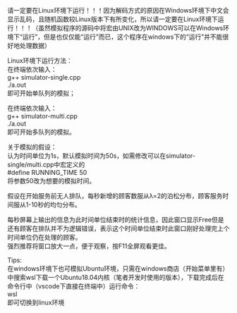 请一定要在Linux环境下运行！！！因为解码方式的原因在Windows环境下中文会显示乱码，且随机函数较Linux版本下有所变化，所以请一定要在Linux环境下运行！！！（虽然模拟程序的源码中将宏由UNIX改为WINDOWS可以在Windows环境下“运行”，但是也仅仅能“运行”而已，这个程序在windows下的“运行”并不能很好地处理数据）

Linux环境下运行方法：  
在终端依次输入：  
g++ simulator-single.cpp  
./a.out  
即可开始单队列的模拟；

在终端依次输入：  
g++ simulator-multi.cpp  
./a.out  
即可开始多队列的模拟。  

关于模拟的假设：  
认为时间单位为1s，默认模拟时间为50s，如需修改可以在simulator-single/multi.cpp中宏定义的  
#define RUNNING_TIME 50    
将参数50改为想要的模拟时间。  

假设在开始服务前无人排队，每秒新增的顾客数服从λ=2的泊松分布，顾客服务时间服从1-10秒的均匀分布。  

每秒屏幕上输出的信息为此时间单位结束时的统计信息，因此窗口显示Free但是还有顾客在排队并不为逻辑错误，表示这个时间单位结束时此窗口刚好处理完上个时间单位仍在处理的顾客。  
强烈推荐将窗口放大一点，便于观察，按F11全屏观看更佳。

Tips:  
在windows环境下也可模拟Ubuntu环境，只需在windows商店（开始菜单里有）中搜索wsl下载一个Ubuntu18.04内核（笔者开发时使用的版本），下载完成后在命令行中（vscode下直接在终端中）运行命令：    
wsl    
即可切换到linux环境
